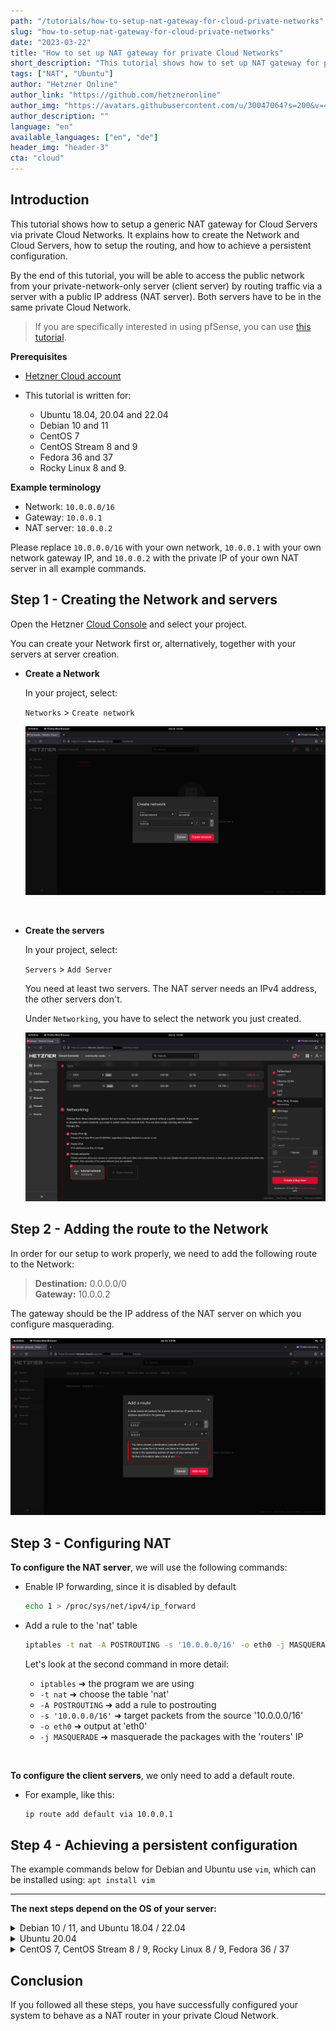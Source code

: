 ```yaml
---
path: "/tutorials/how-to-setup-nat-gateway-for-cloud-private-networks"
slug: "how-to-setup-nat-gateway-for-cloud-private-networks"
date: "2023-03-22"
title: "How to set up NAT gateway for private Cloud Networks"
short_description: "This tutorial shows how to set up NAT gateway for private Cloud Networks based on various Linux distributions."
tags: ["NAT", "Ubuntu"]
author: "Hetzner Online"
author_link: "https://github.com/hetzneronline"
author_img: "https://avatars.githubusercontent.com/u/30047064?s=200&v=4"
author_description: ""
language: "en"
available_languages: ["en", "de"]
header_img: "header-3"
cta: "cloud"
---
```


## Introduction

This tutorial shows how to setup a generic NAT gateway for Cloud Servers via private Cloud Networks. It explains how to create the Network and Cloud Servers, how to setup the routing, and how to achieve a persistent configuration.

By the end of this tutorial, you will be able to access the public network from your private-network-only server (client server) by routing traffic via a server with a public IP address (NAT server). Both servers have to be in the same private Cloud Network.

> If you are specifically interested in using pfSense, you can use [this tutorial](https://community.hetzner.com/tutorials/how-to-route-cloudserver-over-private-network-using-pfsense-and-hcnetworks#configure-route-for-private-networking).

**Prerequisites**

* [Hetzner Cloud account](https://console.hetzner.cloud/)

* This tutorial is written for:
  * Ubuntu 18.04, 20.04 and 22.04
  * Debian 10 and 11
  * CentOS 7
  * CentOS Stream 8 and 9
  * Fedora 36 and 37
  * Rocky Linux 8 and 9.

**Example terminology**

* Network: `10.0.0.0/16`
* Gateway: `10.0.0.1`
* NAT server: `10.0.0.2`

Please replace `10.0.0.0/16` with your own network, `10.0.0.1` with your own network gateway IP, and `10.0.0.2` with the private IP of your own NAT server in all example commands.

## Step 1 - Creating the Network and servers

Open the Hetzner [Cloud Console](https://console.hetzner.cloud/) and select your project.

You can create your Network first or, alternatively, together with your servers at server creation.

- **Create a Network**
  
  In your project, select:
  
  `Networks` > `Create network`
  
  ![create_network](images/create-network.png)

<br>

- **Create the servers**
  
  In your project, select:
  
  `Servers` > `Add Server`
  
  You need at least two servers.
  The NAT server needs an IPv4 address, the other servers don't.
  
  Under `Networking`, you have to select the network you just created.
  
  ![create_server](images/create-server-with-network.png)

## Step 2 - Adding the route to the Network

In order for our setup to work properly, we need to add the following route to the Network:

> **Destination:** 0.0.0.0/0<br>
> **Gateway:** 10.0.0.2

The gateway should be the IP address of the NAT server on which you configure masquerading.

![add_network_route](images/network-route.png)

## Step 3 - Configuring NAT

**To configure the NAT server**, we will use the following commands:

- Enable IP forwarding, since it is disabled by default
  
  ```bash
  echo 1 > /proc/sys/net/ipv4/ip_forward
  ```

- Add a rule to the 'nat' table
  
  ```bash
  iptables -t nat -A POSTROUTING -s '10.0.0.0/16' -o eth0 -j MASQUERADE
  ```
  
  Let's look at the second command in more detail:
  
  * `iptables` ➜ the program we are using
  * `-t nat` ➜ choose the table 'nat'
  * `-A POSTROUTING` ➜ add a rule to postrouting
  * `-s '10.0.0.0/16'` ➜ target packets from the source '10.0.0.0/16'
  * `-o eth0` ➜ output at 'eth0'
  * `-j MASQUERADE` ➜ masquerade the packages with the 'routers' IP

<br>

**To configure the client servers**, we only need to add a default route.

- For example, like this:
  
  ```bash
  ip route add default via 10.0.0.1
  ```

## Step 4 - Achieving a persistent configuration

The example commands below for Debian and Ubuntu use `vim`, which can be installed using: `apt install vim`

-------

**The next steps depend on the OS of your server:**

<details>

<summary>Debian 10 / 11, and Ubuntu 18.04 / 22.04</summary>

- **Update**
  
  First, the system needs to be updated:
  
  ```bash
  apt update && apt upgrade -y
  ```
  
  Ubuntu 22.04 additionally requires:
  
  ```bash
  apt install ifupdown
  ```

<br>

- **On the NAT server**
  
  To make everything persistent, we open the following file:
  
  ```bash
  vim /etc/network/interfaces
  ```
  
  To enter the insert mode in `vim`, press `i` and append the following to the file:
  
  ```
  auto eth0
  iface eth0 inet dhcp
      post-up echo 1 > /proc/sys/net/ipv4/ip_forward
      post-up iptables -t nat -A POSTROUTING -s '10.0.0.0/16' -o eth0 -j MASQUERADE
  ```
  
  To save the file, press `esc` to escape the insert mode, then type `:x` or `:wq` and hit ENTER.

<br>

- **On the client servers**
  
  Since we also want the route to be persistent, we edit the following file:
  
  ```bash
  vim /etc/network/interfaces
  ```
  
  And append:
  
  ```
  auto ens10
  iface ens10 inet dhcp
      post-up ip route add default via 10.0.0.1
  ```

------

</details>

<details>

<summary>Ubuntu 20.04</summary>

- **Update**
  
  First, the system needs to be updated:
  
  ```bash
  apt update && apt upgrade -y
  ```
  
  Ubuntu 20.04 uses `netplan` instead of `/etc/interfaces` by default. To achieve persistent configuration, the [networkd-dispatcher](https://gitlab.com/craftyguy/networkd-dispatcher) is being used.
  
  As mentioned in the [netplan FAQ](https://netplan.io/faq), the `networkd-dispatcher` equivalent of `post-up` is placing a script in `/etc/networkd-dispatcher/routable.d/`. In this tutorial, we call the script `50-masq` but the name doesn't matter.

<br>

- **On the NAT server**
  
  Create the file:
  
  ```bash
  vim /etc/networkd-dispatcher/routable.d/50-masq
  ```
  
  To enter the insert mode in `vim`, press `i` and append the following to the file:
  
  ```
  #!/bin/sh
  
  /bin/echo 1 > /proc/sys/net/ipv4/ip_forward
  /sbin/iptables -t nat -A POSTROUTING -s '10.0.0.0/16' -o eth0 -j MASQUERADE
  ```
  
  To save the file, press `esc` to escape the insert mode, then type `:x` or `:wq` and hit ENTER.
  
  The following command is required to make the script executable, otherwise it will not work:
  
  ```bash
  chmod +x /etc/networkd-dispatcher/routable.d/50-masq
  ```

<br>

- **On the client servers**
  
  Create the file:
  
  ```bash
  vim /etc/networkd-dispatcher/routable.d/50-masq
  ```
  
  And append:
  
  ```
  #!/bin/sh
  
  /sbin/ip route add default via 10.0.0.1
  ```
  
  Finally, make it executable:
  
  ```bash
  chmod +x /etc/networkd-dispatcher/routable.d/50-masq
  ```

------

</details>

<details>

<summary>CentOS 7, CentOS Stream 8 / 9, Rocky Linux 8 / 9, Fedora 36 / 37</summary>

- **Update**
  
  First, the system needs to be updated:
  
  ```bash
  yum update -y && yum upgrade -y
  ```
  
  We use the `NetworkManager`'s `dispatcher.d` to run our scripts automated on start. This is done by placing the script into the folder `/etc/NetworkManager/dispatcher.d/`. Here, the name determines the execution condition of the script. More information can be found [here](https://man.archlinux.org/man/NetworkManager-dispatcher.8.en).
  
  In this tutorial we use the name `ifup-local` where `ifup` is the condition for the script to get executed.

<br>

- **On the NAT server**
  
  > Fedora 36 / 37 additionally require:
  > ```bash
  > yum install iptables -y
  > ```
  
  Create the file:
  
  ```bash
  vi /etc/NetworkManager/dispatcher.d/ifup-local
  ```
  
  And append:
  
  ```
  #!/bin/sh
  
  /bin/echo 1 > /proc/sys/net/ipv4/ip_forward
  /sbin/iptables -t nat -A POSTROUTING -s '10.0.0.0/16' -o eth0 -j MASQUERADE
  ```
  
  The following command is required to make the script executable, otherwise it will not work:
  
  ```bash
  chmod +x /etc/NetworkManager/dispatcher.d/ifup-local
  ```

<br>

- **On the client servers**
  
  > CentOS Stream 8 / 9, Rocky Linux 8 / 9, and Fedora 36 / 37 additionally require:
  > ```bash
  > yum remove hc-utils -y
  > ```
  > This also goes for other methods to add a route to the OS.
  
  Create the file:
  
  ```bash
  vi /etc/NetworkManager/dispatcher.d/ifup-local
  ```
  
  And append:
  
  ```
  #!/bin/sh
  
  /sbin/ip route add default via 10.0.0.1
  ```
  
  Finally, make it executable:
  
  ```bash
  chmod +x /etc/NetworkManager/dispatcher.d/ifup-local
  ```

------

</details>

## Conclusion

If you followed all these steps, you have successfully configured your system to behave as a NAT router in your private Cloud Network.
